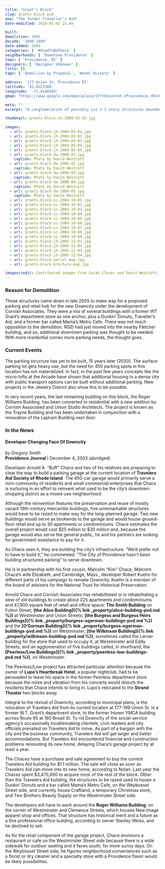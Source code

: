 ```yaml
---
title: "Grant’s Block"
slug: grants-block-pvd
aka: "the former Traveller’s Aid"
date-modified: 2020-05-02 21:49

built: 
demolition: 2005
decade: '1890-1899'
date-added: 2004
categories: [ '#UsedToBeThere' ]
neighborhoods: [ 'Downtown Providence' ]
town: [ 'Providence, RI' ]
designers: [ 'Designer Unknown' ]
lists: []
tags: [ 'Demoliion by Proposal', 'Needs History' ]

address: '177 Union St, Providence RI'
latitude: '41.8223388'
longitude: '-71.4148588'
gmap: "https://www.google.com/maps/place/177+Union+St,+Providence,+RI+02903/@41.8223388,-71.4148588,17z/data=!3m1!4b1!4m5!3m4!1s0x89e4451383a0df85:0x5b5bcd4911651bfd!8m2!3d41.8223388!4d-71.4126701"

meta: ""
excerpt: "A conglomeration of possibly six 1-3 story structures bounded by Westminster, Union, and Weybosset Streets razed in 2005 for a proposed parking garage."

thumbnail: grants-block-jh-2004-03-03.jpg

images:
  - url: grants-block-jh-2004-03-01.jpg
  - url: grants-block-jh-2004-03-02.jpg
  - url: grants-block-jh-2004-03-03.jpg
  - url: grants-block-jh-2004-03-04.jpg
  - url: grants-block-jh-2004-03-05.jpg
  - url: grants-block-dw-2000-01.jpg
    caption: Photo by David Westcott
  - url: grants-block-dw-2000-02.jpg
    caption: Photo by David Westcott
  - url: grants-block-dw-2000-03.jpg
    caption: Photo by David Westcott 
  - url: grants-block-dw-2000-04.jpg
    caption: Photo by David Westcott
  - url: grants-block-dw-2000-05.jpg
    caption: Photo by David Westcott
  - url: grants-block-sc-2004-10-01.jpg
  - url: grants-block-sc-2004-10-02.jpg
  - url: grants-block-sc-2004-10-03.jpg
  - url: grants-block-sc-2004-10-04.jpg
  - url: grants-block-sc-2004-10-05.jpg
  - url: grants-block-sc-2004-10-06.jpg
  - url: grants-block-sc-2004-10-07.jpg
  - url: grants-block-sc-2004-10-08.jpg
  - url: grants-block-sc-2004-10-09.jpg
  - url: grants-block-jh-2005-11-01.jpg
  - url: grants-block-jh-2005-11-02.jpg
  - url: grants-block-jh-2005-11-03.jpg
  - url: grants-block-jh-2005-11-04.jpg
  - url: grants-block-aerial-map.jpg
  - url: grants-block-brochure-map.jpg

imagescredit: Contributed images from Sarah Clover and David Westcott. Map from a Cornish Downcity living brochure. 
---
```


### Reason for Demolition

These structures came down in late 2005 to make way for a proposed parking and retail hub for the new Downcity under the development of Cornish Associates. They were a mix of several buildings with a former WT Grant’s department store as one anchor, plus a Dunkin’ Donuts, Traveller’s Aid, and a former bar called Mama’s Metro Cafe. There was not much opposition to the demolition. RISD had just moved into the nearby Fletcher building, and so, additional downtown parking was thought to be needed. With more residential comes more parking needs, the thought goes. 

### Current Events

The parking structure has yet to be built, 15 years later (2020). The surface parking lot gets heavy use, but the need for 450 parking spots in this location has not materialized. In fact, in the past few years concepts like the micro-lofts at the Arcade have shown that additional housing in a dense city with public transport options can be built without additional parking. New projects in the Jewelry District also show this to be possible. 

In very recent years, the last remaining building on this block, the Roger Williams Building, has been converted to residential with a new addition by Cornish Associated and Union Studio Architects. The project is known as the Trayne Building and has been undertaken in conjunction with a renovation of the Lapham Building next door. 

### In the News

#### Developer Changing Face Of Downcity

_by Gregory Smith_  
**Providence Journal** | December 4, 2003 (abridged)

Developer Arnold A. “Buff” Chace and two of his relatives are preparing to clear the way to build a parking garage at the current location of **Travelers Aid Society of Rhode Island**. The 450-car garage would primarily serve a mini-community of residents and small commercial enterprises that Chace is nurturing in an effort to reinvent what used to be the city’s downtown shopping district as a mixed-use neighborhood.

Although the reinvention features the preservation and reuse of mostly vacant 19th-century mercantile buildings, five unremarkable structures would have to be razed to make way for the long-planned garage. Two new buildings would serve as bookends to the garage and would house ground-floor retail and up to 30 apartments or condominiums. Chace estimates the overall project would cost $25 million to $30 million and, because the garage would also serve the general public, he and his partners are looking for government assistance to pay for it.

As Chace sees it, they are building the city’s infrastructure. “We’d prefer not to have to build it,” he commented. “The City of Providence hasn’t been building structured parking” to serve downtown.

He is in partnership with his first cousin, Malcolm “Kim” Chace, Malcolm Chace’s wife Elizabeth, and Cambridge, Mass., developer Robert Kuehn for different parts of his campaign to remake Downcity. Kuehn is a member of the board of advisers for the National Trust for Historical Preservation.

Arnold Chace and Cornish Associates has rehabilitated or is rehabilitating a slew of old buildings to create about 225 apartments and condominiums and 47,900 square feet of retail and office space: **The Smith Building** on Fulton Street; **[the Alice Building]({% link _property/alice-building-pvd.md %})** at Westminster and Union Streets; **[the Burgess and Burgess Heirs Buildings]({% link _property/burgess-ogorman-buildings-pvd.md %})** and the **[O’Gorman Building]({% link _property/burgess-ogorman-buildings-pvd.md %})** on Westminster; **[the Wilkinson Building]({% link _property/wilkinson-building-pvd.md %})**, sometimes called the Lerner building for the store that used to occupy it, at Westminster and Eddy Streets; and an agglomeration of five buildings called, in shorthand, the **[Peerless/Low Buildings]({% link _property/peerless-low-buildings-pvd.md %})**, on Westminster.

The Peerless/Low project has attracted particular attention because the owner of **Lupo’s Heartbreak Hotel**, a popular nightclub, had to be persuaded to leave his space in the former Peerless department store because the noise and vibration from his concerts would disturb the residents that Chace intends to bring in. Lupo’s relocated to the **Strand Theater** two blocks away.

Integral to the revival of Downcity, according to municipal plans, is the relocation of Travelers Aid from its current location at 177-199 Union St. in a former W.T. Grant’s department store, to the former Intown YMCA building across Route 95 at 160 Broad St. To rid Downcity of the social-service agency’s occasionally troublemaking clientele, civic leaders and city officials prevailed on Travelers Aid to move. As part of a bargain with the city and the business community, Travelers Aid will get larger and better accommodations. But Travelers Aid encountered financial and construction problems renovating its new home, delaying Chace’s garage project by at least a year.

The Chaces have a purchase and sale agreement to buy the current Travelers Aid building for $1.1 million. The sale will close as soon as Travelers Aid can move into its new home, according to Nolan. Last year the Chaces spent $3,475,000 to acquire most of the rest of the block. Other than the Travelers Aid building, the structures to be razed used to house a Dunkin’ Donuts and a bar called Mama’s Metro Cafe, on the Weybosset Street side, and currently house Craftland, a temporary Christmas store, and Two Brothers Beauty Supply on the Westminster Street side.

The developers will have to work around the **Roger Williams Building**, on the corner of Westminster and Clemence Streets, which houses New Image apparel shop and offices. That structure has historical merit and a future as a fine professional office building, according to owner Stanley Weiss, and he declined to sell.

As for the retail component of the garage project, Chace envisions a restaurant or cafe on the Westminster Street side because there is a wide sidewalk for outdoor seating and it faces south, for more sunny days. On the Weybosset Street side, he figures neighborhood conveniences such as a florist or dry cleaner and a specialty store with a Providence flavor would be likely possibilities.
